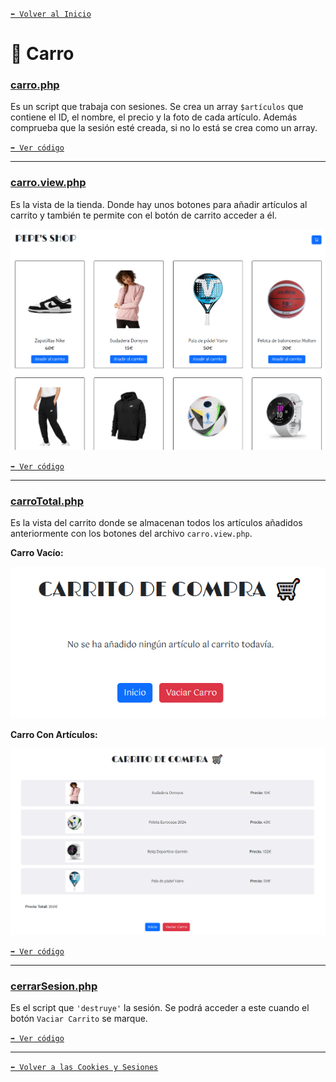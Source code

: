 [`⬅️ Volver al Inicio`](https://github.com/13MariaNoguera/Ejercicios1-PHP "Inicio Ejercicios")
<br>

#  📂 Carro

### [carro.php](https://github.com/13MariaNoguera/Ejercicios1-PHP/tree/master/cookiesYsesiones/carro/carro.php "carro.php")
Es un script que trabaja con sesiones. Se crea un array `$artículos` que contiene el ID, el nombre, el precio y la foto de cada artículo. Además comprueba que la sesión esté creada, si no lo está se crea como un array.

[`➡️ Ver código`](https://github.com/13MariaNoguera/Ejercicios1-PHP/tree/master/cookiesYsesiones/carro/carro.php "carro.php")

---

### [carro.view.php](https://github.com/13MariaNoguera/Ejercicios1-PHP/tree/master/cookiesYsesiones/carro/carro.view.php "carro.view.php")
Es la vista de la tienda. Donde hay unos botones para añadir artículos al carrito y también te permite con el botón de carrito acceder a él.


![Carro](../visualizacion/carroView.png)

[`➡️ Ver código`](https://github.com/13MariaNoguera/Ejercicios1-PHP/tree/master/cookiesYsesiones/carro/carro.view.php "carro.view.php")

---

### [carroTotal.php](https://github.com/13MariaNoguera/Ejercicios1-PHP/tree/master/cookiesYsesiones/carro/carroTotal.php "carroTotal.php")
Es la vista del carrito donde se almacenan todos los artículos añadidos anteriormente con los botones del archivo `carro.view.php`.


**Carro Vacío:**

![Carro](../visualizacion/carroVacio.png)

**Carro Con Artículos:**

![Carro](../visualizacion/carroTotal.png)

[`➡️ Ver código`](https://github.com/13MariaNoguera/Ejercicios1-PHP/tree/master/cookiesYsesiones/carro/carro.view.php "carro.view.php")

---

### [cerrarSesion.php](https://github.com/13MariaNoguera/Ejercicios1-PHP/tree/master/cookiesYsesiones/carro/cerrarSesion.php "cerrarSesion.php")
Es el script que `'destruye'` la sesión. Se podrá acceder a este cuando el botón `Vaciar Carrito` se marque.

[`➡️ Ver código`](https://github.com/13MariaNoguera/Ejercicios1-PHP/tree/master/cookiesYsesiones/carro/cerrarSesion.php "cerrarSesion.php")

---

[`⬅️ Volver a las Cookies y Sesiones`](https://github.com/13MariaNoguera/Ejercicios1-PHP/tree/master/cookiesYsesiones "Cookies y Sesiones")